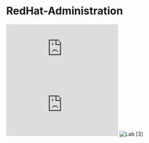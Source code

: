 # RedHat-Administration

![Lab [1]](https://github.com/omarkhalil117/RedHat-Administration/blob/main/Lab%20%5B1%5D/Lab%20%5B1%5D.md) 
![Lab [2]](https://github.com/omarkhalil117/RedHat-Administration/blob/main/Lab%20%5B2%5D/Lab%20%5B2%5D.md)
![Lab [3]](https://github.com/omarkhalil117/RedHat-Administration/tree/main/Lab%20%5B3%5D)

